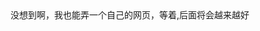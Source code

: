 <!DOCTYPE html>
<html lang="en">
<head>
    <meta charset="UTF-8">
    <title>lj的网页</title>
    
</head>
<body>
没想到啊，我也能弄一个自己的网页，等着,后面将会越来越好
</body>
</html>
